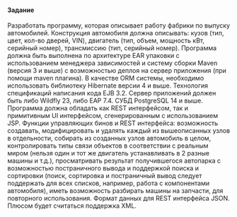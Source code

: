 <h4>Задание</h4>
Разработать программу, которая описывает работу фабрики по выпуску автомобилей. 
Конструкция автомобиля должна описывать: кузов (тип, цвет, кол-во дверей, VIN), двигатель (тип, объем, мощность кВт, серийный номер), трансмиссию (тип, серийный номер).
Программа должна быть выполнена по архитектуре EAR упаковки с использованием менеджера зависимостей и систему сборки Maven (версия 3 и выше) с возможностью деплоя на сервер приложения (при помощи maven плагина). 
В качестве ORM системы, необходимо использовать библиотеку Hibernate версии 4 и выше. 
Технология спецификаций написания кода EJB 3.2. Сервер приложений должен быть либо Wildfly 23, либо EAP 7.4. СУБД PostgreSQL 14 и выше.
Программа должна обладать как REST интерфейсом, так и примитивным UI интерфейсом, сгенерированным с использованием JSP. 
Функции управляющих бинов и REST интерфейса: возможность создавать, модифицировать и удалять каждый из вышеописанных узлов в отдельности, собирать из созданных узлов автомобиль в целом, контролировать типы связи объектов в соответствии с реальным миром (нельзя один и тот же двигатель устанавливать в 2 разные машины и т.д.), просматривать результат получившегося автопарка с возможностью постраничного вывода и поддержкой поиска и сортировки (поиск, сортировка и постраничный вывод следует поддержать для всех списков, например, работа с компонентами автомобиля), иметь возможность разбирать машины на запчасти, для повторного использования. 
Формат данных для REST интерфейса JSON. Плюсом будет считаться поддержка XML.
